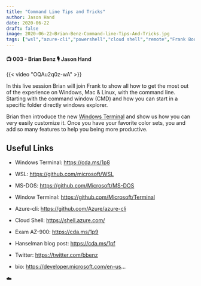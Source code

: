 ```yaml
---
title: "Command Line Tips and Tricks"
author: Jason Hand
date: 2020-06-22
draft: false
image: 2020-06-22–Brian-Benz-Command-line-Tips-And-Tricks.jpg
tags: ["wsl","azure-cli","powershell","cloud shell","remote","Frank Boucher","Brian Benz"]
---
```


#### 📺 003 - Brian Benz 🎙️ Jason Hand

<!--more-->

{{< video "OQAu2q0z-wA" >}}

In this live session Brian will join Frank to show all how to get the most out of the experience on Windows, Mac & Linux, with the command line. Starting with the command window (CMD) and how you can start in a specific folder directly windows explorer. 

Brian then introduce the new [Windows Terminal](https://www.microsoft.com/en-ca/p/windows-terminal/9n0dx20hk701?WT.mc_id=allaroundazure-blog-bbenz&rtc=1&activetab=pivot:overviewtab) and show us how you can very easily customize it. Once you have your favorite color sets, you and add so many features to help you being more productive.

## Useful Links

- Windows Terminal: https://cda.ms/1p8
- WSL: https://github.com/microsoft/WSL
- MS-DOS: https://github.com/Microsoft/MS-DOS
- Window Terminal: https://github.com/Microsoft/Terminal
- Azure-cli: https://github.com/Azure/azure-cli
- Cloud Shell: https://shell.azure.com/
- Exam AZ-900: https://cda.ms/1p9
- Hanselman blog post: https://cda.ms/1pf

- Twitter: https://twitter.com/bbenz
- bio: https://developer.microsoft.com/en-us...


☁️ 
